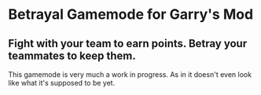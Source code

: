# Betrayal Gamemode for Garry's Mod
## Fight with your team to earn points. Betray your teammates to keep them.

This gamemode is very much a work in progress. As in it doesn't even look like what it's supposed to be yet.
